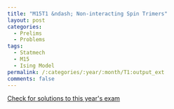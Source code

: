 ```yaml
---
title: "M15T1 &ndash; Non-interacting Spin Trimers"
layout: post
categories:
  - Prelims
  - Problems
tags:
  - Statmech
  - M15
  - Ising Model
permalink: /:categories/:year/:month/T1:output_ext
comments: false
---
```

<object data="2015M1T.pdf" type="application/pdf" width="100%" height="500"></object>
<div class="message"><a href='https://princetonprelim.com/prelim/35/'>Check for solutions to this year's exam</a></div>